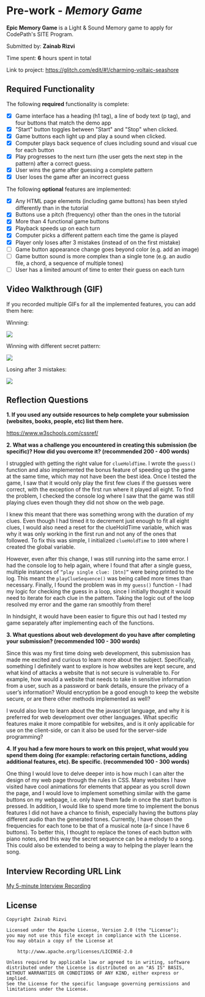 # Pre-work - _Memory Game_

**Epic Memory Game** is a Light & Sound Memory game to apply for CodePath's SITE Program.

Submitted by: **Zainab Rizvi**

Time spent: **6** hours spent in total

Link to project: https://glitch.com/edit/#!/charming-voltaic-seashore

## Required Functionality

The following **required** functionality is complete:

- [x] Game interface has a heading (h1 tag), a line of body text (p tag), and four buttons that match the demo app
- [x] "Start" button toggles between "Start" and "Stop" when clicked.
- [x] Game buttons each light up and play a sound when clicked.
- [x] Computer plays back sequence of clues including sound and visual cue for each button
- [x] Play progresses to the next turn (the user gets the next step in the pattern) after a correct guess.
- [x] User wins the game after guessing a complete pattern
- [x] User loses the game after an incorrect guess

The following **optional** features are implemented:

- [x] Any HTML page elements (including game buttons) has been styled differently than in the tutorial
- [x] Buttons use a pitch (frequency) other than the ones in the tutorial
- [x] More than 4 functional game buttons
- [x] Playback speeds up on each turn
- [x] Computer picks a different pattern each time the game is played
- [x] Player only loses after 3 mistakes (instead of on the first mistake)
- [ ] Game button appearance change goes beyond color (e.g. add an image)
- [ ] Game button sound is more complex than a single tone (e.g. an audio file, a chord, a sequence of multiple tones)
- [ ] User has a limited amount of time to enter their guess on each turn

## Video Walkthrough (GIF)

If you recorded multiple GIFs for all the implemented features, you can add them here:

Winning:

![](https://i.imgur.com/Hp4hC9q.gif)

Winning with different secret pattern:

![](https://i.imgur.com/oLelmaq.gif)

Losing after 3 mistakes:

![](https://i.imgur.com/ygyvOdj.gif)

## Reflection Questions

**1. If you used any outside resources to help complete your submission (websites, books, people, etc) list them here.**

https://www.w3schools.com/cssref/

**2. What was a challenge you encountered in creating this submission (be specific)? How did you overcome it? (recommended 200 - 400 words)**

I struggled with getting the right value for `clueHoldTime`. I wrote the `guess()` function and also implemented the bonus feature of speeding up the game at the same time, which may not have been the best idea. Once I tested the game, I saw that it would only play the first few clues if the guesses were correct, with the exception of the first run where it played all eight. To find the problem, I checked the console log where I saw that the game was still playing clues even though they did not show on the web page.

I knew this meant that there was something wrong with the duration of my clues. Even though I had timed it to decrement just enough to fit all eight clues, I would also need a reset for the clueHoldTime variable, which was why it was only working in the first run and not any of the ones that followed. To fix this was simple, I initialized `clueHoldTime` to `1000` where I created the global variable.

However, even after this change, I was still running into the same error. I had the console log to help again, where I found that after a single guess, multiple instances of `“play single clue: [btn]”` were being printed to the log. This meant the `playClueSequence()` was being called more times than necessary. Finally, I found the problem was in my `guess()` function - I had my logic for checking the guess in a loop, since I initially thought it would need to iterate for each clue in the pattern. Taking the logic out of the loop resolved my error and the game ran smoothly from there!

In hindsight, it would have been easier to figure this out had I tested my game separately after implementing each of the functions.

**3. What questions about web development do you have after completing your submission? (recommended 100 - 300 words)**

Since this was my first time doing web development, this submission has made me excited and curious to learn more about the subject. Specifically, something I definitely want to explore is how websites are kept secure, and what kind of attacks a website that is not secure is vulnerable to. For example, how would a website that needs to take in sensitive information from a user, such as a password or bank details, ensure the privacy of a user’s information? Would encryption be a good enough to keep the website secure, or are there other methods implemented as well?

I would also love to learn about the the javascript language, and why it is preferred for web development over other languages. What specific features make it more compatible for websites, and is it only applicable for use on the client-side, or can it also be used for the server-side programming?

**4. If you had a few more hours to work on this project, what would you spend them doing (for example: refactoring certain functions, adding additional features, etc). Be specific. (recommended 100 - 300 words)**

One thing I would love to delve deeper into is how much I can alter the design of my web page through the rules in CSS. Many websites I have visited have cool animations for elements that appear as you scroll down the page, and I would love to implement something similar with the game buttons on my webpage, i.e. only have them fade in once the start button is pressed. In addition, I would like to spend more time to implement the bonus features I did not have a chance to finish, especially having the buttons play different audio than the generated tones. Currently, I have chosen the frequencies for each tone to be that of a musical note (a-f since I have 6 buttons). To better this, I thought to replace the tones of each button with piano notes, and this way the secret sequence can be a melody to a song. This could also be extended to being a way to helping the player learn the song.

## Interview Recording URL Link

[My 5-minute Interview Recording](https://drive.google.com/file/d/1J_28cfSgI0Srn0qFSDbQiQ2SYfC68knv/view?usp=sharing)

## License

    Copyright Zainab Rizvi

    Licensed under the Apache License, Version 2.0 (the "License");
    you may not use this file except in compliance with the License.
    You may obtain a copy of the License at

        http://www.apache.org/licenses/LICENSE-2.0

    Unless required by applicable law or agreed to in writing, software
    distributed under the License is distributed on an "AS IS" BASIS,
    WITHOUT WARRANTIES OR CONDITIONS OF ANY KIND, either express or implied.
    See the License for the specific language governing permissions and
    limitations under the License.
